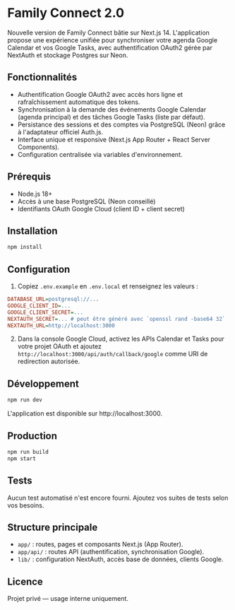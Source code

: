 # Family Connect 2.0

Nouvelle version de Family Connect bâtie sur Next.js 14. L'application propose une expérience unifiée pour synchroniser votre agenda Google Calendar et vos Google Tasks, avec authentification OAuth2 gérée par NextAuth et stockage Postgres sur Neon.

## Fonctionnalités

- Authentification Google OAuth2 avec accès hors ligne et rafraîchissement automatique des tokens.
- Synchronisation à la demande des événements Google Calendar (agenda principal) et des tâches Google Tasks (liste par défaut).
- Persistance des sessions et des comptes via PostgreSQL (Neon) grâce à l'adaptateur officiel Auth.js.
- Interface unique et responsive (Next.js App Router + React Server Components).
- Configuration centralisée via variables d'environnement.

## Prérequis

- Node.js 18+
- Accès à une base PostgreSQL (Neon conseillé)
- Identifiants OAuth Google Cloud (client ID + client secret)

## Installation

```bash
npm install
```

## Configuration

1. Copiez `.env.example` en `.env.local` et renseignez les valeurs :

```ini
DATABASE_URL=postgresql://...
GOOGLE_CLIENT_ID=...
GOOGLE_CLIENT_SECRET=...
NEXTAUTH_SECRET=... # peut être généré avec `openssl rand -base64 32`
NEXTAUTH_URL=http://localhost:3000
```

2. Dans la console Google Cloud, activez les APIs Calendar et Tasks pour votre projet OAuth et ajoutez `http://localhost:3000/api/auth/callback/google` comme URI de redirection autorisée.

## Développement

```bash
npm run dev
```

L'application est disponible sur http://localhost:3000.

## Production

```bash
npm run build
npm start
```

## Tests

Aucun test automatisé n'est encore fourni. Ajoutez vos suites de tests selon vos besoins.

## Structure principale

- `app/` : routes, pages et composants Next.js (App Router).
- `app/api/` : routes API (authentification, synchronisation Google).
- `lib/` : configuration NextAuth, accès base de données, clients Google.

## Licence

Projet privé — usage interne uniquement.
